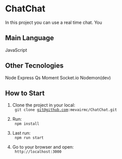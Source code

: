 # ChatChat

In this project you can use a real time chat. You

## Main Language
JavaScript

## Other Tecnologies
Node
Express
Qs
Moment
Socket.io
Nodemon(dev)


## How to Start

1. Clone the project in your local: </br>
    <code> git clone git@github.com:mevairmc/ChatChat.git</code>

2. Run: </br>
    <code> npm install </code>

3. Last run:</br>
    <code> npm run start </code>

4. Go to your browser and open:</br>
    <code> http://localhost:3000 </code>
